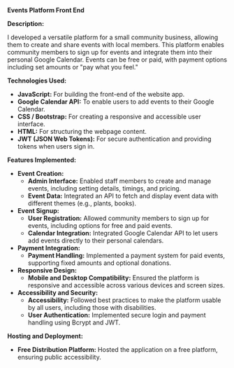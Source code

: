 <p><strong>Events Platform Front End</strong></p>
<p><strong>Description:</strong></p>
<p>I developed a versatile platform for a small community business, allowing them to create and share events with local members. This platform enables community members to sign up for events and integrate them into their personal Google Calendar. Events can be free or paid, with payment options including set amounts or "pay what you feel."</p>

<p><strong>Technologies Used:</strong></p>
<ul>
  <li><strong>JavaScript:</strong> For building the front-end of the website app.</li>
  <li><strong>Google Calendar API:</strong> To enable users to add events to their Google Calendar.</li>
  <li><strong>CSS / Bootstrap:</strong> For creating a responsive and accessible user interface.</li>
  <li><strong>HTML:</strong> For structuring the webpage content.</li>
  <li><strong>JWT (JSON Web Tokens):</strong> For secure authentication and providing tokens when users sign in.</li>
</ul>

<p><strong>Features Implemented:</strong></p>
<ul>
  <li><strong>Event Creation:</strong>
    <ul>
      <li><strong>Admin Interface:</strong> Enabled staff members to create and manage events, including setting details, timings, and pricing.</li>
      <li><strong>Event Data:</strong> Integrated an API to fetch and display event data with different themes (e.g., plants, books).</li>
    </ul>
  </li>
  <li><strong>Event Signup:</strong>
    <ul>
      <li><strong>User Registration:</strong> Allowed community members to sign up for events, including options for free and paid events.</li>
      <li><strong>Calendar Integration:</strong> Integrated Google Calendar API to let users add events directly to their personal calendars.</li>
    </ul>
  </li>
  <li><strong>Payment Integration:</strong>
    <ul>
      <li><strong>Payment Handling:</strong> Implemented a payment system for paid events, supporting fixed amounts and optional donations.</li>
    </ul>
  </li>
  <li><strong>Responsive Design:</strong>
    <ul>
      <li><strong>Mobile and Desktop Compatibility:</strong> Ensured the platform is responsive and accessible across various devices and screen sizes.</li>
    </ul>
  </li>
  <li><strong>Accessibility and Security:</strong>
    <ul>
      <li><strong>Accessibility:</strong> Followed best practices to make the platform usable by all users, including those with disabilities.</li>
      <li><strong>User Authentication:</strong> Implemented secure login and payment handling using Bcrypt and JWT.</li>
    </ul>
  </li>
</ul>


<p><strong>Hosting and Deployment:</strong></p>
<ul>
  <li><strong>Free Distribution Platform:</strong> Hosted the application on a free platform, ensuring public accessibility.</li>
</ul>
